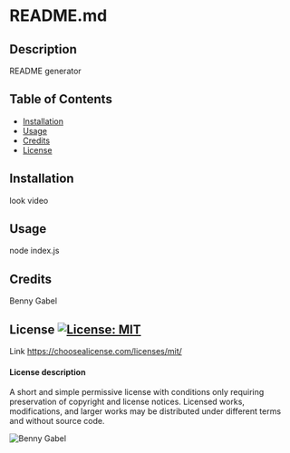 # README.md

## Description
  README generator
  
## Table of Contents
- [Installation](#installation)
- [Usage](#usage)
- [Credits](#credits)
- [License](#license)

## Installation
look video

## Usage
node index.js

## Credits
Benny Gabel


## License  [![License: MIT](https://img.shields.io/badge/License-MIT-yellow.svg)](https://opensource.org/licenses/MIT)
Link https://choosealicense.com/licenses/mit/

#### License description
A short and simple permissive license with conditions only requiring preservation of copyright and license notices. Licensed works, modifications, and larger works may be distributed under different terms and without source code.


![Benny Gabel](/src/img/ProfilePicture.JPG?raw=true)
